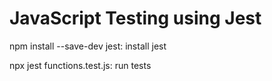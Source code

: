 # JavaScript Testing using Jest

npm install --save-dev jest: install jest

npx jest functions.test.js: run tests

